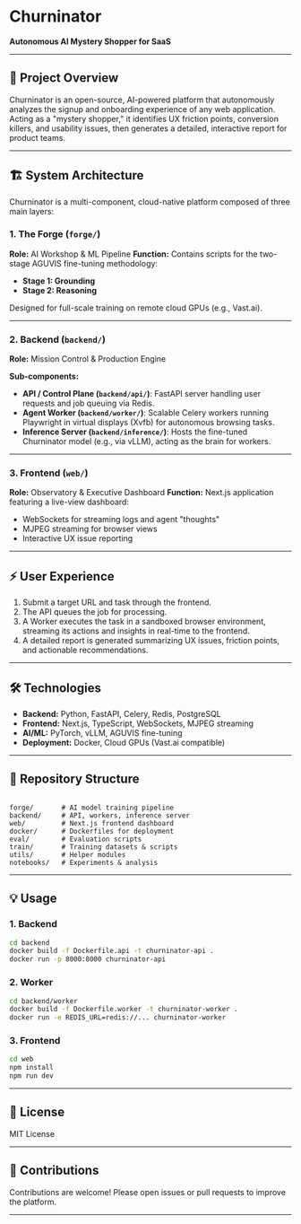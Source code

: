 # Churninator

**Autonomous AI Mystery Shopper for SaaS**

---

## 🚀 Project Overview

Churninator is an open-source, AI-powered platform that autonomously analyzes the signup and onboarding experience of any web application. Acting as a "mystery shopper," it identifies UX friction points, conversion killers, and usability issues, then generates a detailed, interactive report for product teams.

---

## 🏗️ System Architecture

Churninator is a multi-component, cloud-native platform composed of three main layers:

### 1. The Forge (`forge/`)
**Role:** AI Workshop & ML Pipeline
**Function:** Contains scripts for the two-stage AGUVIS fine-tuning methodology:
- **Stage 1: Grounding**
- **Stage 2: Reasoning**

Designed for full-scale training on remote cloud GPUs (e.g., Vast.ai).

---

### 2. Backend (`backend/`)
**Role:** Mission Control & Production Engine

**Sub-components:**
- **API / Control Plane (`backend/api/`)**: FastAPI server handling user requests and job queuing via Redis.
- **Agent Worker (`backend/worker/`)**: Scalable Celery workers running Playwright in virtual displays (Xvfb) for autonomous browsing tasks.
- **Inference Server (`backend/inference/`)**: Hosts the fine-tuned Churninator model (e.g., via vLLM), acting as the brain for workers.

---

### 3. Frontend (`web/`)
**Role:** Observatory & Executive Dashboard
**Function:** Next.js application featuring a live-view dashboard:
- WebSockets for streaming logs and agent "thoughts"
- MJPEG streaming for browser views
- Interactive UX issue reporting

---

## ⚡ User Experience

1. Submit a target URL and task through the frontend.
2. The API queues the job for processing.
3. A Worker executes the task in a sandboxed browser environment, streaming its actions and insights in real-time to the frontend.
4. A detailed report is generated summarizing UX issues, friction points, and actionable recommendations.

---

## 🛠️ Technologies

- **Backend:** Python, FastAPI, Celery, Redis, PostgreSQL
- **Frontend:** Next.js, TypeScript, WebSockets, MJPEG streaming
- **AI/ML:** PyTorch, vLLM, AGUVIS fine-tuning
- **Deployment:** Docker, Cloud GPUs (Vast.ai compatible)

---

## 📂 Repository Structure

```

forge/       # AI model training pipeline
backend/     # API, workers, inference server
web/         # Next.js frontend dashboard
docker/      # Dockerfiles for deployment
eval/        # Evaluation scripts
train/       # Training datasets & scripts
utils/       # Helper modules
notebooks/   # Experiments & analysis

```

---

## 💡 Usage

### 1. Backend

```bash
cd backend
docker build -f Dockerfile.api -t churninator-api .
docker run -p 8000:8000 churninator-api
```

### 2. Worker

```bash
cd backend/worker
docker build -f Dockerfile.worker -t churninator-worker .
docker run -e REDIS_URL=redis://... churninator-worker
```

### 3. Frontend

```bash
cd web
npm install
npm run dev
```

---

## 📜 License

MIT License

---

## 👏 Contributions

Contributions are welcome! Please open issues or pull requests to improve the platform.

---
